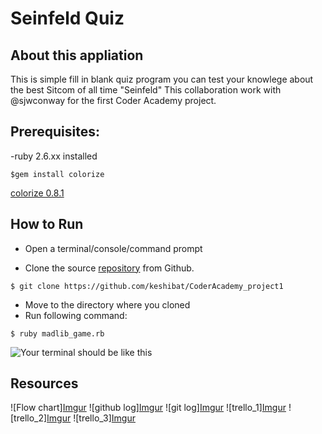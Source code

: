 # Seinfeld Quiz

## About this appliation

This is simple fill in blank quiz program you can test your knowlege about the best Sitcom of all time "Seinfeld"
This collaboration work with @sjwconway for the first Coder Academy project.



## Prerequisites:

-ruby 2.6.xx installed
```
$gem install colorize
```
[colorize 0.8.1](https://rubygems.org/gems/colorize/versions/0.8.1)



## How to Run

- Open a terminal/console/command prompt

- Clone the source [repository](https://github.com/keshibat/CoderAcademy_project1) from Github.
```
$ git clone https://github.com/keshibat/CoderAcademy_project1

```
- Move to the directory where you cloned
- Run following command:
```
$ ruby madlib_game.rb
```

![Your terminal should be like this](https://i.imgur.com/gtJqovz.png)

## Resources
![Flow chart][Imgur](https://i.imgur.com/80iHzh3.png)
![github log][Imgur](https://i.imgur.com/LVTJ0t7.png)
![git log][Imgur](https://i.imgur.com/euOzJhh.png)
![trello_1][Imgur](https://i.imgur.com/1NRJ1vt.png)
![trello_2][Imgur](https://i.imgur.com/2DEasqT.png)
![trello_3][Imgur](https://i.imgur.com/yBytnQf.png)

